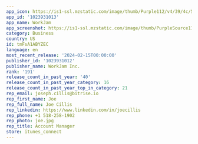 ```yaml
---
app_icon: https://is1-ssl.mzstatic.com/image/thumb/Purple112/v4/39/4c/56/394c56af-79b6-89aa-88b6-237f7499d87d/AppIcon-0-0-1x_U007emarketing-0-7-0-85-220.png/1024x1024bb.png
app_id: '1023931013'
app_name: WorkJam
app_screenshot: https://is1-ssl.mzstatic.com/image/thumb/PurpleSource114/v4/6a/05/37/6a053718-a2a6-ea69-cfe2-4310daaa7dbe/43eedff8-2a5f-41d0-bd44-2b2987bd36bf_iPhone1242x2688_1.jpg/1242x2688bb.png
category: Business
country: US
id: tmFsA1ABYZEC
language: en
most_recent_release: '2024-02-15T00:00:00'
publisher_id: '1023931012'
publisher_name: WorkJam Inc.
rank: '191'
release_count_in_past_year: '40'
release_count_in_past_year_category: 16
release_count_in_past_year_top_in_category: 21
rep_email: joseph.cillis@bitrise.io
rep_first_name: Joe
rep_full_name: Joe Cillis
rep_linkedin: https://www.linkedin.com/in/joecillis
rep_phone: +1 518-258-1902
rep_photo: joe.jpg
rep_title: Account Manager
store: itunes_connect
---
```

